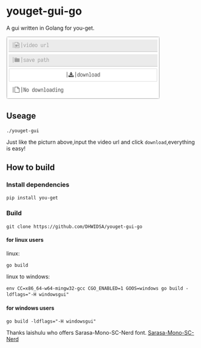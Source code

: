 
# youget-gui-go

A gui written in Golang for you-get.

![image](./images/2022-01-28_13-15.png)

## Useage

```shell
./youget-gui
```

Just like the picturn above,input the video
url and click `download`,everything is easy!

## How to build

### Install dependencies

```shell
pip install you-get
```

### Build

```shell
git clone https://github.com/DHWIDSA/youget-gui-go
```

#### for linux users

linux:

```shell
go build
```

linux to windows:

```shell
env CC=x86_64-w64-mingw32-gcc CGO_ENABLED=1 GOOS=windows go build -ldflags="-H windowsgui"
```

#### for windows users

```shell
go build -ldflags="-H windowsgui"
```

Thanks laishulu who offers Sarasa-Mono-SC-Nerd font.
[Sarasa-Mono-SC-Nerd](https://github.com/laishulu/Sarasa-Mono-SC-Nerd)
